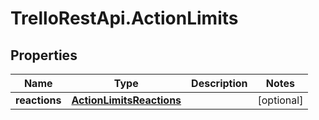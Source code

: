 # TrelloRestApi.ActionLimits

## Properties

Name | Type | Description | Notes
------------ | ------------- | ------------- | -------------
**reactions** | [**ActionLimitsReactions**](ActionLimitsReactions.md) |  | [optional] 


